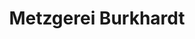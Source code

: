 ---
title: "Metzgerei Burkhardt"
url: /sasbach-am-kaiserstuhl/metzgerei-burkhardt/
shop: Metzgerei
---
